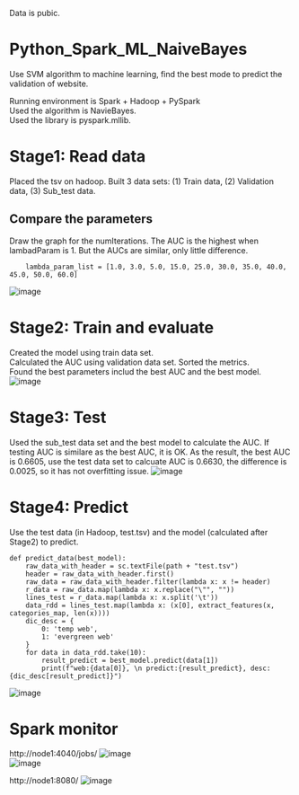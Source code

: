 Data is pubic.   

# Python_Spark_ML_NaiveBayes   


Use SVM algorithm to machine learning, find the best mode to predict the validation of website.

Running environment is Spark + Hadoop + PySpark    
Used the algorithm is NavieBayes.     
Used the library is pyspark.mllib. 

# Stage1:  Read data
Placed the tsv on hadoop. Built 3 data sets: (1) Train data, (2) Validation data, (3) Sub_test data.


## Compare the parameters 
Draw the graph for the numIterations. The AUC is the highest when lambadParam is 1. But the AUCs are similar, only little difference.
~~~
    lambda_param_list = [1.0, 3.0, 5.0, 15.0, 25.0, 30.0, 35.0, 40.0, 45.0, 50.0, 60.0]
~~~
![image](https://user-images.githubusercontent.com/75282285/194415461-55b6b713-f8d0-4270-bb27-bf934dc2c02f.png)


# Stage2: Train and evaluate   
Created the model using train data set.   
Calculated the AUC using validation data set.
Sorted the metrics.    
Found the best parameters includ the best AUC and the best model.   
![image](https://user-images.githubusercontent.com/75282285/194415598-5c0fcd28-e22e-475e-9e47-644fb7939240.png)



# Stage3: Test
Used the sub_test data set and the best model to calculate the AUC. If testing AUC is similare as the best AUC, it is OK.
As the result, the best AUC is  0.6605, use the test data set to calcuate AUC is 0.6630, the difference is 0.0025, so it has not overfitting issue. 
![image](https://user-images.githubusercontent.com/75282285/194415537-55f165d1-686f-402e-b690-a799f38347eb.png)



# Stage4: Predict
Use the test data (in Hadoop, test.tsv) and the model (calculated after Stage2) to predict.
~~~
def predict_data(best_model):
    raw_data_with_header = sc.textFile(path + "test.tsv")
    header = raw_data_with_header.first()
    raw_data = raw_data_with_header.filter(lambda x: x != header)
    r_data = raw_data.map(lambda x: x.replace("\"", ""))
    lines_test = r_data.map(lambda x: x.split('\t'))
    data_rdd = lines_test.map(lambda x: (x[0], extract_features(x, categories_map, len(x))))
    dic_desc = {
        0: 'temp web',
        1: 'evergreen web'
    }
    for data in data_rdd.take(10):
        result_predict = best_model.predict(data[1])
        print(f"web:{data[0]}, \n predict:{result_predict}, desc: {dic_desc[result_predict]}")
~~~
![image](https://user-images.githubusercontent.com/75282285/194415722-0d557064-afcc-4e95-88cf-a7e482fcc5e7.png)



# Spark monitor
http://node1:4040/jobs/
![image](https://user-images.githubusercontent.com/75282285/194400341-b94d79be-897e-49ab-82a7-6007a9a4c524.png)  
![image](https://user-images.githubusercontent.com/75282285/194401311-8d34a31b-6a6d-4c84-86d6-aec699421138.png)

http://node1:8080/
![image](https://user-images.githubusercontent.com/75282285/194397049-f87a9560-a343-49ea-8c22-dc557dda6de7.png)
